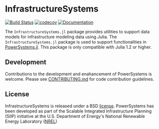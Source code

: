 # InfrastructureSystems

[![Build Status](https://travis-ci.com/NREL-SIIP/InfrastructureSystems.jl.svg?branch=master)](https://travis-ci.com/NREL-SIIP/InfrastructureSystems.jl)
[![codecov](https://codecov.io/gh/NREL-SIIP/InfrastructureSystems.jl/branch/master/graph/badge.svg)](https://codecov.io/gh/NREL-SIIP/InfrastructureSystems.jl)
[![Documentation](https://github.com/NREL-SIIP/InfrastructureSystems.jl/workflows/Documentation/badge.svg)](https://nrel-siip.github.io/InfrastructureSystems.jl/latest/)

The `InfrastructureSystems.jl` package provides utilities to support data models for infrastructure modeling data using Julia. The `InfrastructureSystems.jl` package is used to support functionalities in [PowerSystems.jl](https://github.com/NREL-SIIP/PowerSystems.jl). This package is only compatible with Julia 1.2 or higher.

## Development

Contributions to the development and enahancement of PowerSystems is welcome. Please see [CONTRIBUTING.md](https://github.com/NREL-SIIP/InfrastructureSystems.jl/blob/master/CONTRIBUTING.md) for code contribution guidelines.

## License

InfrastructureSystems is released under a BSD [license](https://github.com/NREL-SIIP/InfrastructureSystems.jl/blob/master/LICENSE). PowerSystems has been developed as part of the Scalable Integrated Infrastructure Planning (SIIP)
initiative at the U.S. Department of Energy's National Renewable Energy Laboratory ([NREL](https://www.nrel.gov/))
